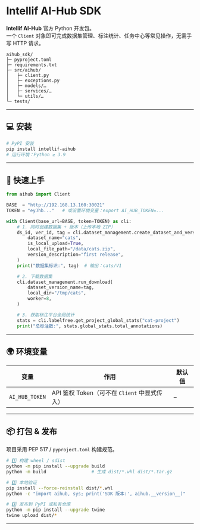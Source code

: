 # Intellif AI-Hub SDK

**Intellif AI-Hub** 官方 Python 开发包。  
一个 `Client` 对象即可完成数据集管理、标注统计、任务中心等常见操作，无需手写 HTTP 请求。

```
aihub_sdk/
├─ pyproject.toml
├─ requirements.txt
├─ src/aihub/
│   ├─ client.py
│   ├─ exceptions.py
│   ├─ models/…
│   ├─ services/…
│   └─ utils/…
└─ tests/
```

---

## 💻 安装

```bash
# PyPI 安装
pip install intellif-aihub
# 运行环境：Python ≥ 3.9
```

---

## 🚀 快速上手

```python
from aihub import Client

BASE  = "http://192.168.13.160:30021"
TOKEN = "eyJhb..."   # 或设置环境变量：export AI_HUB_TOKEN=...

with Client(base_url=BASE, token=TOKEN) as cli:
    # 1. 同时创建数据集 + 版本（上传本地 ZIP）
    ds_id, ver_id, tag = cli.dataset_management.create_dataset_and_version(
        dataset_name="cats",
        is_local_upload=True,
        local_file_path="/data/cats.zip",
        version_description="first release",
    )
    print("数据集标识:", tag)  # 输出：cats/V1

    # 2. 下载数据集
    cli.dataset_management.run_download(
        dataset_version_name=tag,
        local_dir="/tmp/cats",
        worker=8,
    )

    # 3. 获取标注平台全局统计
    stats = cli.labelfree.get_project_global_stats("cat-project")
    print("总标注数:", stats.global_stats.total_annotations)
```

---

## 🌍 环境变量

| 变量                       | 作用                                      | 默认值                           |
|----------------------------|-------------------------------------------|----------------------------------|
| `AI_HUB_TOKEN`             | API 鉴权 Token（可不在 `Client` 中显式传入） | –                                |

---

## 📦 打包 & 发布

项目采用 PEP 517 / `pyproject.toml` 构建规范。

```bash
# 1️⃣ 构建 wheel / sdist
python -m pip install --upgrade build
python -m build                 # 生成 dist/*.whl dist/*.tar.gz

# 2️⃣ 本地验证
pip install --force-reinstall dist/*.whl
python -c "import aihub, sys; print('SDK 版本:', aihub.__version__)"

# 3️⃣ 发布到 PyPI 或私有仓库
python -m pip install --upgrade twine
twine upload dist/*
```

---